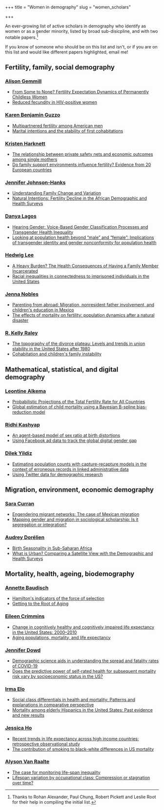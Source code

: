 +++
title = "Women in demography"
slug = "women_scholars"

+++


An ever-growing list of active scholars in demography who identify as women or as a gender minority, listed by broad sub-disicpline, and with two notable papers.[^1]

[^1]: Thanks to Rohan Alexander, Paul Chung, Robert Pickett and Leslie Root for their help in compiling the initial list.

If you know of someone who should be on this list and isn't, or if you are on this list and would like different papers highlighted, email me!

## Fertility, family, social demography

### [Alison Gemmill](https://www.alisongemmill.com/) 
- [From Some to None? Fertility Expectation Dynamics of Permanently Childless Women](https://pubmed.ncbi.nlm.nih.gov/30430426/)
- [Reduced fecundity in HIV-positive women](https://pubmed.ncbi.nlm.nih.gov/29579247/)

### [Karen Benjamin Guzzo](https://www.bgsu.edu/arts-and-sciences/sociology/people/karen-benjamin-guzzo.html)
- [Multipartnered fertility among American men](https://link.springer.com/article/10.1353/dem.2007.0027)
- [Marital intentions and the stability of first cohabitations](https://journals.sagepub.com/doi/abs/10.1177/0192513x08323694)

### [Kristen Harknett](https://sociology.sas.upenn.edu/people/harknett)
- [The relationship between private safety nets and economic outcomes among single mothers](https://onlinelibrary.wiley.com/doi/abs/10.1111/j.1741-3737.2006.00250.x)
- [Do family support environments influence fertility? Evidence from 20 European countries](https://link.springer.com/content/pdf/10.1007/s10680-013-9308-3.pdf)


### [Jennifer Johnson-Hanks](https://sociology.berkeley.edu/faculty/jennifer-johnson-hanks)
- [Understanding Family Change and Variation](https://link.springer.com/chapter/10.1007%2F978-94-007-1945-3_1)
- [Natural Intentions: Fertility Decline in the African Demographic and Health Surveys](https://www.journals.uchicago.edu/doi/10.1086/508791)

### [Danya Lagos](https://danyalagos.com/)
- [Hearing Gender: Voice-Based Gender Classification Processes and Transgender Health Inequality](https://journals.sagepub.com/doi/abs/10.1177/0003122419872504)
- [Looking at population health beyond “male” and “female”: Implications of transgender identity and gender nonconformity for population health](https://link.springer.com/content/pdf/10.1007/s13524-018-0714-3.pdf)

### [Hedwig Lee](https://soc.washington.edu/people/hedwig-hedy-lee)
- [A Heavy Burden? The Health Consequences of Having a Family Member Incarcerated](https://www.ncbi.nlm.nih.gov/pmc/articles/PMC3953802/)
- [Racial inequalities in connectedness to imprisoned individuals in the United States](https://www.cambridge.org/core/journals/du-bois-review-social-science-research-on-race/article/racial-inequalities-in-connectedness-to-imprisoned-individuals-in-the-united-states/D015904ED108B3B0A18454450104845A)

### [Jenna Nobles](https://cde.wisc.edu/staff/nobles-jenna/)
- [Parenting from abroad: Migration, nonresident father involvement, and children's education in Mexico](https://onlinelibrary.wiley.com/doi/abs/10.1111/j.1741-3737.2011.00842.x)
- [The effects of mortality on fertility: population dynamics after a natural disaster](https://link.springer.com/content/pdf/10.1007/s13524-014-0362-1.pdf)


### [R. Kelly Raley](https://liberalarts.utexas.edu/sociology/faculty/kraley)
- [The topography of the divorce plateau: Levels and trends in union stability in the United States after 1980](https://www.jstor.org/stable/26348083?seq=1#metadata_info_tab_contents)
- [Cohabitation and children's family instability](https://onlinelibrary.wiley.com/doi/abs/10.1111/j.0022-2445.2004.00014.x-i1)



## Mathematical, statistical, and digital demography

### [Leontine Alkema](https://leontinealkema.github.io/alkema_lab/)
- [Probabilistic Projections of the Total Fertility Rate for All Countries](https://link.springer.com/content/pdf/10.1007/s13524-011-0040-5.pdf)
- [Global estimation of child mortality using a Bayesian B-spline bias-reduction model](https://www.jstor.org/stable/24522377?seq=1#metadata_info_tab_contents)

### [Ridhi Kashyap](https://www.nuffield.ox.ac.uk/people/profiles/ridhi-kashyap/)
- [An agent-based model of sex ratio at birth distortions](https://link.springer.com/chapter/10.1007/978-3-319-32283-4_12)
- [Using Facebook ad data to track the global digital gender gap](https://www.sciencedirect.com/science/article/pii/S0305750X18300883)
  
### [Dilek Yildiz](http://www.wittgensteincentre.org/en/staff/member/yildiz.htm)
- [Estimating population counts with capture-recapture models in the context of erroneous records in linked administrative data](https://www.oeaw.ac.at/fileadmin/subsites/Institute/VID/PDF/Publications/Working_Papers/WP2017_15.pdf) 
- [Using Twitter data for demographic research](https://www.demographic-research.org/volumes/vol37/46/)


## Migration, environment, economic demography

### [Sara Curran](https://soc.washington.edu/people/sara-curran)

- [Engendering migrant networks: The case of Mexican migration](https://link.springer.com/article/10.1353/dem.2003.0011)
- [Mapping gender and migration in sociological scholarship: Is it segregation or integration?](https://journals.sagepub.com/doi/abs/10.1111/j.1747-7379.2006.00008.x)


### [Audrey Dorélien](https://www.hhh.umn.edu/directory/audrey-dor%C3%A9lien)

- [Birth Seasonality in Sub-Saharan Africa](https://www.jstor.org/stable/26332053#metadata_info_tab_contents)
- [What is Urban? Comparing a Satellite View with the Demographic and Health Surveys](https://onlinelibrary.wiley.com/doi/abs/10.1111/j.1728-4457.2013.00610.x)

## Mortality, health, ageing, biodemography

### [Annette Baudisch](https://portal.findresearcher.sdu.dk/en/persons/baudisch)
- [Hamilton's indicators of the force of selection](https://www.pnas.org/content/102/23/8263.short)
- [Getting to the Root of Aging](https://science.sciencemag.org/content/338/6107/618.summary)

### [Eileen Crimmins](https://gero.usc.edu/faculty/crimmins/)
- [Change in cognitively healthy and cognitively impaired life expectancy in the United States: 2000–2010](https://www.sciencedirect.com/science/article/pii/S2352827316301148)
- [Aging populations, mortality, and life expectancy](https://www.annualreviews.org/doi/abs/10.1146/annurev-soc-073117-041351)
  
### [Jennifer Dowd](https://www.jenndowd.com/)
-  [Demographic science aids in understanding the spread and fatality rates of COVID-19](https://www.pnas.org/content/117/18/9696.short)
- [Does the predictive power of self-rated health for subsequent mortality risk vary by socioeconomic status in the US?](https://academic.oup.com/ije/article/36/6/1214/822656)

### [Irma Elo](https://sociology.sas.upenn.edu/people/irma-elo)
- [Social class differentials in health and mortality: Patterns and explanations in comparative perspective](https://www.annualreviews.org/doi/abs/10.1146/annurev-soc-070308-115929)
- [Mortality among elderly Hispanics in the United States: Past evidence and new results](https://link.springer.com/article/10.1353/dem.2004.0001)

### [Jessica Ho](https://gero.usc.edu/faculty/jessica-ho-phd/)
- [Recent trends in life expectancy across high income countries: retrospective observational study](https://www.bmj.com/content/362/bmj.k2562.full)
- [The contribution of smoking to black-white differences in US mortality](https://link.springer.com/content/pdf/10.1007/s13524-012-0159-z.pdf)

### [Alyson Van Raalte](https://www.demogr.mpg.de/en/about_us_6113/staff_directory_1899/alyson_van_raalte_1575/)
- [The case for monitoring life-span inequality](https://science.sciencemag.org/content/362/6418/1002.summary)
- [Lifespan variation by occupational class: Compression or stagnation over time?](https://link.springer.com/content/pdf/10.1007/s13524-013-0253-x.pdf)
